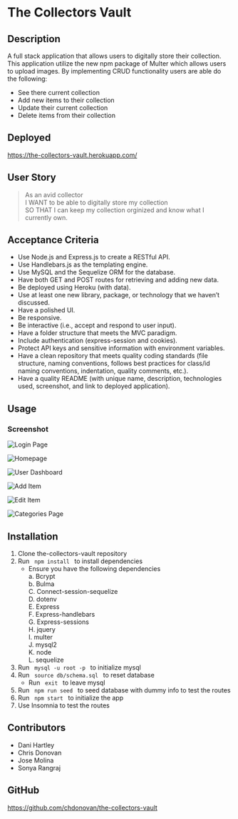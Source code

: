 # The Collectors Vault

## Description
A full stack application that allows users to digitally store their collection. This application utilize the new npm package of Multer which allows users to upload images. By implementing CRUD functionality users are able do the following: 
- See there current collection
- Add new items to their collection
- Update their current collection
- Delete items from their collection 

## Deployed
https://the-collectors-vault.herokuapp.com/

## User Story
> As an avid collector  
I WANT to be able to digitally store my collection  
SO THAT I can keep my collection orginized and know what I currently own. 

## Acceptance Criteria
- Use Node.js and Express.js to create a RESTful API.
- Use Handlebars.js as the templating engine.  
- Use MySQL and the Sequelize ORM for the database.  
- Have both GET and POST routes for retrieving and adding new data.  
- Be deployed using Heroku (with data).  
- Use at least one new library, package, or technology that we haven’t discussed.  
- Have a polished UI.  
- Be responsive. 
- Be interactive (i.e., accept and respond to user input).  
- Have a folder structure that meets the MVC paradigm.  
- Include authentication (express-session and cookies).  
- Protect API keys and sensitive information with environment variables.  
- Have a clean repository that meets quality coding standards (file structure, naming conventions, follows best practices for class/id naming conventions, indentation, quality comments, etc.).  
- Have a quality README (with unique name, description, technologies used, screenshot, and link to deployed application).

## Usage

### Screenshot

![Login Page](https://user-images.githubusercontent.com/79660405/124404806-1829d580-dd02-11eb-8517-a6ee186b6023.png)

![Homepage](https://user-images.githubusercontent.com/79660405/124404846-3a235800-dd02-11eb-866c-267392b16b16.png)

![User Dashboard](https://user-images.githubusercontent.com/79660405/124404865-51fadc00-dd02-11eb-85b3-a90530a1660d.png)

![Add Item](https://user-images.githubusercontent.com/79660405/124404882-6b9c2380-dd02-11eb-91ee-4611f57f6de8.png)

![Edit Item](https://user-images.githubusercontent.com/79660405/124404910-82427a80-dd02-11eb-8a82-e991b5b851c7.png)

![Categories Page](https://user-images.githubusercontent.com/79660405/124404929-9be3c200-dd02-11eb-8d95-8b85a5866d90.png)


## Installation

1. Clone the-collectors-vault repository
2. Run <code> npm install </code> to install dependencies
    - Ensure you have the following dependencies  
        a. Bcrypt  
        b. Bulma  
        C. Connect-session-sequelize  
        D. dotenv  
        E. Express  
        F. Express-handlebars  
        G. Express-sessions  
        H. jquery  
        I. multer  
        J. mysql2  
        K. node  
        L. sequelize  
3. Run <code> mysql -u root -p </code> to initialize mysql
4. Run <code> source db/schema.sql </code> to reset database 
    - Run <code> exit </code> to leave mysql
5. Run <code> npm run seed </code> to seed database with dummy info to test the routes
6. Run <code> npm start </code> to initialize the app
7. Use Insomnia to test the routes

## Contributors
- Dani Hartley
- Chris Donovan
- Jose Molina
- Sonya Rangraj

## GitHub
https://github.com/chdonovan/the-collectors-vault

